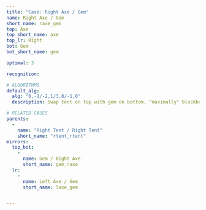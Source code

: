 ```yaml
---
title: "Case: Right Axe / Gem"
name: Right Axe / Gem
short_name: raxe_gem
top: Axe
top_short_name: axe
top_lr: Right
bot: Gem
bot_short_name: gem

optimal: 3

recognition:

# ALGORITHMS
default_alg:
  alg: "0,-1/-2,1/3,0/-1,0"
  description: Swap tent on top with gem on bottom, "maximally" blockbuild to get tent/tent.

# RELATED CASES
parents:
  -
    name: "Right Tent / Right Tent"
    short_name: "rtent_rtent"
mirrors:
  top_bot:
    -
      name: Gem / Right Axe
      short_name: gem_raxe
  lr:
    -
      name: Left Axe / Gem
      short_name: laxe_gem


---
```


